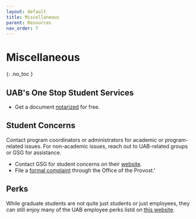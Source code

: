 ```yaml
---
layout: default
title: Miscellaneous
parent: Resources
nav_order: 7
---
```


# Miscellaneous

{: .no_toc }

## UAB's One Stop Student Services

- Get a document [notarized](https://www.uab.edu/one-stop/student-resources/notarization-of-documents) for free.

## Student Concerns

Contact program coordinators or administrators for academic or program-related issues. For non-academic issues, reach out to UAB-related groups or GSG for assistance.

- Contact GSG for student concerns on their [website](https://www.uab.edu/gsg/contact-us).
- File a [formal complaint](https://www.uab.edu/one-stop/policies/complaint-policy) through the Office of the Provost.'

## Perks

While graduate students are not quite just students or just employees, they can still enjoy many of the UAB employee perks listd on [this website](https://uab.edu/humanresources/home/benefits/perks).
